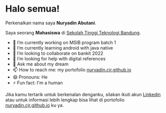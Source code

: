 # Halo semua! 

Perkenalkan nama saya **Nuryadin Abutani**.

Saya seorang **Mahasiswa** di [Sekolah Tinggi Teknologi Bandung](https://sttbandung.ac.id/).
- 🔭 I’m currently working on MSIB program batch 1
- 🌱 I’m currently learning  android with java native
- 👯 I’m looking to collaborate on bankit 2022
- 🤔 I’m looking for help with digital references
- 💬 Ask me about my dream
- 📫 How to reach me: my portofolio [nuryadin.cjr.github.io](https://nuryadincjr.github.io/)
- 😄 Pronouns: He
- ⚡ Fun fact: I'm a human

Jika kamu tertarik untuk berkenalan denganku, silakan ikuti akun [Linkedin](http://linkedin.com/in/nuryadin-abutani-8b38b2195) atau untuk informasi lebih lengkap bisa lihat di portofolio [nuryadin.cjr.github.io](https://nuryadincjr.github.io/) ku ya.

